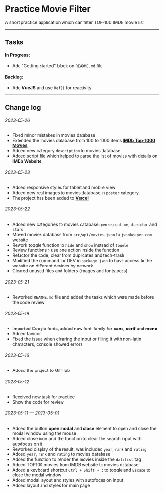 # Practice Movie Filter

A short practice application which can filter TOP-100 IMDB movie list

---

## Tasks

#### In Progress:

- Add "Getting started" block on `README.md` file

#### Backlog:

- Add **VueJS** and use `Ref()` for reactivity

---

## Change log

###### 2023-05-26

- Fixed minor mistakes in movies database
- Extended the movies database from 100 to 1000 items **[IMDb Top-1000 Movies ](https://www.imdb.com/search/title/?count=100&groups=top_1000&sort=user_rating)**
- Added new category `description` to movies database
- Added script file which helped to parse the list of movies with details on **IMDb Website**

###### 2023-05-23

- Added responsive styles for tablet and mobile view
- Added new real images to movies database in `poster` category.
- The project has been added to **[Vercel](https://practice-movie-filter.vercel.app/)**

###### 2023-05-22

- Added new categories to movies database: `genre`,`runtime`, `director` and `stars`
- Moved movies database from `src/api/movies.json` to `jsonkeeper.com` website
- Rework toggle function to `hide` and `show` instead of `toggle`
- Review functions › use one action inside the function
- Refactor the code, clear from duplicates and tech-trash
- Modified the command for DEV in `package.json` to have access to the website on different devices by network
- Cleared unused files and folders (images and fonts.pcss)

###### 2023-05-21

- Reworked `README.md` file and added the tasks which were made before the code review

###### 2023-05-19

- Imported Google fonts, added new font-family for **sans**, **serif** and **mono**
- Added favicon
- Fixed the issue when clearing the input or filling it with non-latin characters, console showed errors

###### 2023-05-16

- Added the project to GihHub

###### 2023-05-12

- Received new task for practice
- Show the code for review

###### 2023-05-11 — 2023-05-01

- Added the button **open modal** and **close** element to open and close the modal window using the mouse
- Added close icon and the function to clear the search input with autofocus on it
- Reworked display of the result, was included `year`, `rank` and `rating`
- Added `year`, `rank` and `rating` to movies database
- Added the function to render the movies inside the `datalist` tag
- Added TOP100 movies from IMDB website to movies database
- Added a keyboard shortcut `Ctrl + Shift + Z` to toggle and `Escape` to close the modal window
- Added modal layout and styles with autofocus on input
- Added layout and styles for main page
